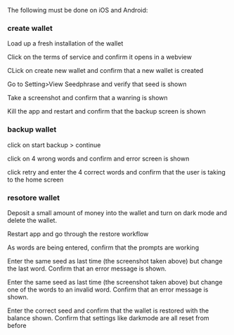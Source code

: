 The following must be done on iOS and Android:

### create wallet
Load up a fresh installation of the wallet

Click on the terms of service and confirm it opens in a webview

CLick on create new wallet and confirm that a new wallet is created

Go to Setting>View Seedphrase and verify that seed is shown

Take a screenshot and confirm that a wanring is shown

Kill the app and restart and confirm that the backup screen is shown

### backup wallet
click on start backup > continue

click on 4 wrong words and confirm and error screen is shown

click retry and enter the 4 correct words and confirm that the user is taking to the home screen

### resotore wallet
Deposit a small amount of money into the wallet and turn on dark mode and delete the wallet. 

Restart app and go through the restore workflow

As words are being entered, confirm that the prompts are working

Enter the same seed as last time (the screenshot taken above) but change the last word. Confirm that an error message is shown.

Enter the same seed as last time (the screenshot taken above) but change one of the words to an invalid word. Confirm that an error message is shown.

Enter the correct seed and confirm that the wallet is restored with the balance shown. Confirm that settings like darkmode are all reset from before
